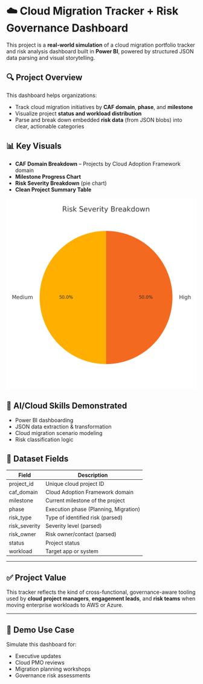
# ☁️ Cloud Migration Tracker + Risk Governance Dashboard

This project is a **real-world simulation** of a cloud migration portfolio tracker and risk analysis dashboard built in **Power BI**, powered by structured JSON data parsing and visual storytelling.

## 🔍 Project Overview

This dashboard helps organizations:

- Track cloud migration initiatives by **CAF domain**, **phase**, and **milestone**
- Visualize project **status and workload distribution**
- Parse and break down embedded **risk data** (from JSON blobs) into clear, actionable categories

## 📊 Key Visuals

- **CAF Domain Breakdown** – Projects by Cloud Adoption Framework domain
- **Milestone Progress Chart**
- **Risk Severity Breakdown** (pie chart)
- **Clean Project Summary Table**

![Risk Severity Breakdown](risk_severity_chart.png)

## 🧠 AI/Cloud Skills Demonstrated

- Power BI dashboarding
- JSON data extraction & transformation
- Cloud migration scenario modeling
- Risk classification logic

## 📁 Dataset Fields

| Field         | Description                            |
|---------------|----------------------------------------|
| project_id    | Unique cloud project ID                |
| caf_domain    | Cloud Adoption Framework domain        |
| milestone     | Current milestone of the project       |
| phase         | Execution phase (Planning, Migration)  |
| risk_type     | Type of identified risk (parsed)       |
| risk_severity | Severity level (parsed)                |
| risk_owner    | Risk owner/contact (parsed)            |
| status        | Project status                         |
| workload      | Target app or system                   |

---

## ✅ Project Value

This tracker reflects the kind of cross-functional, governance-aware tooling used by **cloud project managers**, **engagement leads**, and **risk teams** when moving enterprise workloads to AWS or Azure.

---

## 🚀 Demo Use Case

Simulate this dashboard for:
- Executive updates
- Cloud PMO reviews
- Migration planning workshops
- Governance risk assessments

